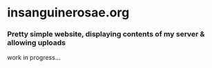 # insanguinerosae.org
### Pretty simple website, displaying contents of my server & allowing uploads
work in progress...

